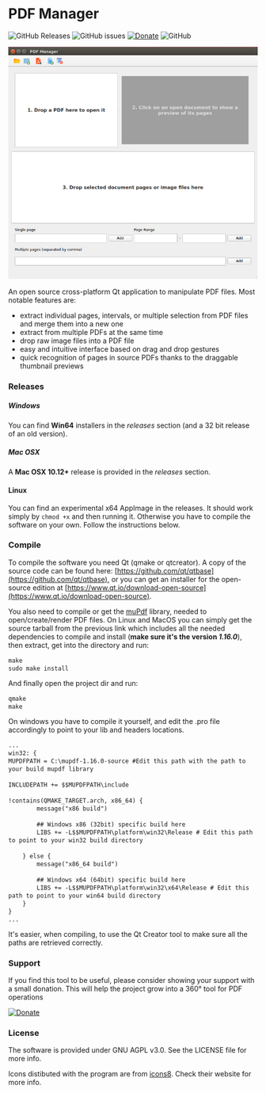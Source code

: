 # PDF Manager

![GitHub Releases](https://img.shields.io/github/downloads/paolo-projects/pdf-manager/latest/total?style=flat-square) ![GitHub issues](https://img.shields.io/github/issues/paolo-projects/pdf-manager?style=flat-square) [![Donate](https://img.shields.io/badge/Donate-PayPal-green?style=flat-square)](https://paypal.me/instruman) ![GitHub](https://img.shields.io/github/license/paolo-projects/pdf-manager?style=flat-square)

![Program screen](/showcase/mainscreen_ubuntu.png)

An open source cross-platform Qt application to manipulate PDF files.
Most notable features are:

* extract individual pages, intervals, or multiple selection from PDF files and merge them into a new one
* extract from multiple PDFs at the same time
* drop raw image files into a PDF file
* easy and intuitive interface based on drag and drop gestures
* quick recognition of pages in source PDFs thanks to the draggable thumbnail previews

### Releases
##### Windows
You can find **Win64** installers in the *releases* section (and a 32 bit release of an old version).

##### Mac OSX
A **Mac OSX 10.12+** release is provided in the *releases* section.

#### Linux
You can find an experimental x64 AppImage in the releases. It should work simply by `chmod +x` and then running it. Otherwise you have to compile the software on your own. Follow the instructions below.

### Compile
To compile the software you need Qt (qmake or qtcreator). A copy of the source code can be found here: [https://github.com/qt/qtbase](https://github.com/qt/qtbase), or you can get an installer for the open-source edition at [https://www.qt.io/download-open-source](https://www.qt.io/download-open-source).

You also need to compile or get the [muPdf](https://www.mupdf.com/downloads/index.html) library, needed to open/create/render PDF files. On Linux and MacOS you can simply get the source tarball from the previous link which includes all the needed dependencies to compile and install (**make sure it's the version *1.16.0***), then extract, get into the directory and run:

    make
    sudo make install

And finally open the project dir and run:

    qmake
    make

On windows you have to compile it yourself, and edit the .pro file accordingly to point to your lib and headers locations.
```
...
win32: {
MUPDFPATH = C:\mupdf-1.16.0-source #Edit this path with the path to your build mupdf library

INCLUDEPATH += $$MUPDFPATH\include

!contains(QMAKE_TARGET.arch, x86_64) {
        message("x86 build")

        ## Windows x86 (32bit) specific build here
        LIBS += -L$$MUPDFPATH\platform\win32\Release # Edit this path to point to your win32 build directory

    } else {
        message("x86_64 build")

        ## Windows x64 (64bit) specific build here
        LIBS += -L$$MUPDFPATH\platform\win32\x64\Release # Edit this path to point to your win64 build directory
    }
}
...
```
It's easier, when compiling, to use the Qt Creator tool to make sure all the paths are retrieved correctly.

### Support
If you find this tool to be useful, please consider showing your support with a small donation. This will help the project grow into a 360° tool for PDF operations

[![Donate](https://img.shields.io/badge/Donate-PayPal-green?style=flat-square)](https://paypal.me/instruman)

### License
The software is provided under GNU AGPL v3.0. See the LICENSE file for more info.

Icons distibuted with the program are from [icons8](https://icons8.com). Check their website for more info.

